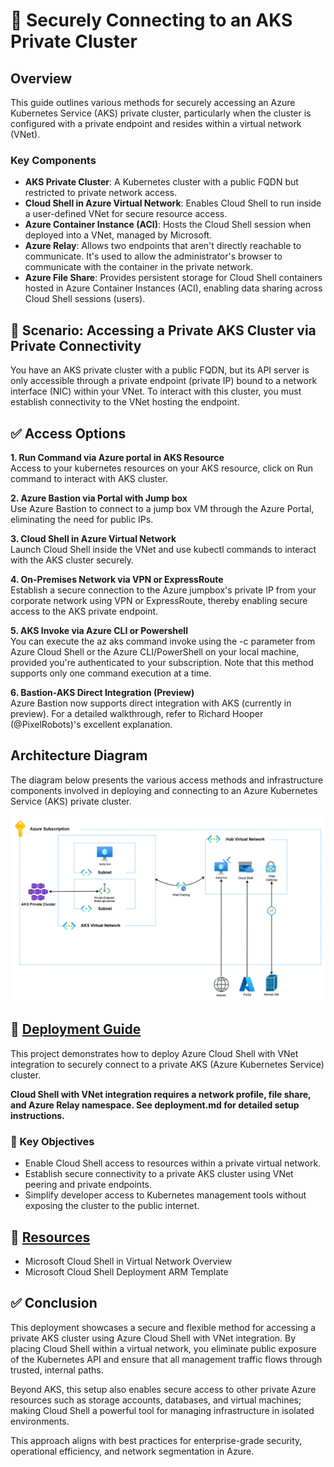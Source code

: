 # 🔐 Securely Connecting to an AKS Private Cluster
## Overview
This guide outlines various methods for securely accessing an Azure Kubernetes Service (AKS) private cluster, particularly when the cluster is configured with a private endpoint and resides within a virtual network (VNet).

### Key Components
- **AKS Private Cluster**: A Kubernetes cluster with a public FQDN but restricted to private network access.
- **Cloud Shell in Azure Virtual Network**: Enables Cloud Shell to run inside a user-defined VNet for secure resource access.
- **Azure Container Instance (ACI)**: Hosts the Cloud Shell session when deployed into a VNet, managed by Microsoft.
- **Azure Relay**: Allows two endpoints that aren't directly reachable to communicate. It's used to allow the administrator's browser to communicate with the container in the private network.
- **Azure File Share**: Provides persistent storage for Cloud Shell containers hosted in Azure Container Instances (ACI), enabling data sharing across Cloud Shell sessions (users).

## 📘  Scenario: Accessing a Private AKS Cluster via Private Connectivity

You have an AKS private cluster with a public FQDN, but its API server is only accessible through a private endpoint (private IP) bound to a network interface (NIC) within your VNet. To interact with this cluster, you must establish connectivity to the VNet hosting the endpoint.

## ✅ Access Options

**1. Run Command via Azure portal in AKS Resource**     
Access to your kubernetes resources on your AKS resource, click on Run command to interact with AKS cluster.
   
**2. Azure Bastion via Portal with Jump box**    
Use Azure Bastion to connect to a jump box VM through the Azure Portal, eliminating the need for public IPs.
   
**3. Cloud Shell in Azure Virtual Network**    
Launch Cloud Shell inside the VNet and use kubectl commands to interact with the AKS cluster securely.
   
**4. On-Premises Network via VPN or ExpressRoute**     
Establish a secure connection to the Azure jumpbox's private IP from your corporate network using VPN or ExpressRoute, thereby enabling secure access to the AKS private endpoint.
   
**5. AKS Invoke via Azure CLI or Powershell**     
You can execute the az aks command invoke using the -c parameter from Azure Cloud Shell or the Azure CLI/PowerShell on your local machine, provided you're authenticated to your subscription. Note that this method supports only one command execution at a time.

**6. Bastion-AKS Direct Integration (Preview)**     
Azure Bastion now supports direct integration with AKS (currently in preview). For a detailed walkthrough, refer to Richard Hooper (@PixelRobots)'s excellent explanation.

## Architecture Diagram

The diagram below presents the various access methods and infrastructure components involved in deploying and connecting to an Azure Kubernetes Service (AKS) private cluster.

![Architecture Diagram](images/Connecting%20to%20an%20AKS%20Private%20Cluster.png)


## 🚧 [Deployment Guide](Deployment.md)

This project demonstrates how to deploy Azure Cloud Shell with VNet integration to securely connect to a private AKS (Azure Kubernetes Service) cluster.

**Cloud Shell with VNet integration requires a network profile, file share, and Azure Relay namespace. See deployment.md for detailed setup instructions.**


### 🔧 Key Objectives
- Enable Cloud Shell access to resources within a private virtual network.
- Establish secure connectivity to a private AKS cluster using VNet peering and private endpoints.
- Simplify developer access to Kubernetes management tools without exposing the cluster to the public internet.

## 🧰 [Resources](Resources.md)

- Microsoft Cloud Shell in Virtual Network Overview 
- Microsoft Cloud Shell Deployment ARM Template

  
## ✅ Conclusion 

This deployment showcases a secure and flexible method for accessing a private AKS cluster using Azure Cloud Shell with VNet integration. By placing Cloud Shell within a virtual network, you eliminate public exposure of the Kubernetes API and ensure that all management traffic flows through trusted, internal paths.

Beyond AKS, this setup also enables secure access to other private Azure resources such as storage accounts, databases, and virtual machines; making Cloud Shell a powerful tool for managing infrastructure in isolated environments.

This approach aligns with best practices for enterprise-grade security, operational efficiency, and network segmentation in Azure.
